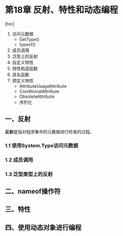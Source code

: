 # 第18章 反射、特性和动态编程

[toc]

1. 访问元数据
    - GetType()
    - typeof() 
2. 成员调用
3. 泛型上的反射
4. 自定义特性
5. 特性构造函数
6. 具名函数
7. 预定义特性
    - AttributeUsageAttribute
    - ConditionalAttribute
    - ObsoleteAttribute
    - 序列化


## 一、反射

**反射**是指对程序集中的元数据进行检查的过程。

### 1.1 使用System.Type访问元数据

### 1.2 成员调用

### 1.3 泛型类型上的反射

## 二、nameof操作符

## 三、特性

## 四、使用动态对象进行编程